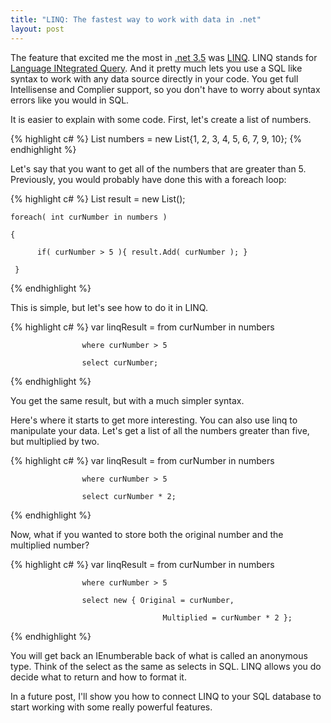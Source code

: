 ```yaml
---
title: "LINQ: The fastest way to work with data in .net"
layout: post
---
```

The feature that excited me the most in [.net 3.5](http://msdn.microsoft.com/en-us/netframework/default.aspx) was [LINQ](http://msdn.microsoft.com/en-us/netframework/aa904594.aspx). LINQ stands for <a class="zem_slink" href="http://en.wikipedia.org/wiki/Language_Integrated_Query" title="Language Integrated Query" rel="wikipedia">Language INtegrated Query</a>. And it pretty much lets you use a SQL like syntax to work with any data source directly in your code. You get full Intellisense and Complier support, so you don't have to worry about syntax errors like you would in SQL. 

It is easier to explain with some code. First, let's create a list of numbers.
    
{% highlight c# %}
    List<int> numbers = new List<int>{1, 2, 3, 4, 5, 6, 7, 9, 10};
{% endhighlight %}

Let's say that you want to get all of the numbers that are greater than 5. Previously, you would probably have done this with a foreach loop:
   
{% highlight c# %}
    List<int> result = new List<int>();

    foreach( int curNumber in numbers )

    {

          if( curNumber > 5 ){ result.Add( curNumber ); }

     }
{% endhighlight %}

This is simple, but let's see how to do it in LINQ.

{% highlight c# %}
    var linqResult = from curNumber in numbers

                    where curNumber > 5

                    select curNumber;

{% endhighlight %}

You get the same result, but with a much simpler syntax.

Here's where it starts to get more interesting. You can also use linq to manipulate your data. Let's get a list of all the numbers greater than five, but multiplied by two. 

{% highlight c# %}
    var linqResult = from curNumber in numbers

                    where curNumber > 5

                    select curNumber * 2;
{% endhighlight %}

Now, what if you wanted to store both the original number and the multiplied number?

{% highlight c# %}
    var linqResult = from curNumber in numbers

                    where curNumber > 5

                    select new { Original = curNumber,

                                      Multiplied = curNumber * 2 };
{% endhighlight %}

You will get back an IEnumberable back of what is called an anonymous type. Think of the select as the same as selects in SQL. LINQ allows you do decide what to return and how to format it.

In a future post, I'll show you how to connect LINQ to your SQL database to start working with some really powerful features.
